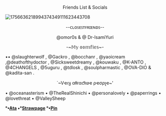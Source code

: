 <p align="center">Friends List & Socials</p>
 
 ![1756636218994374349111623443708](https://github.com/user-attachments/assets/1ee3b105-ce0d-438a-9d48-968686915795)

   
   <p align="center">--ᴄʟᴏꜱᴇꜱᴛꜰʀɪᴇɴᴅꜱ--</p>
    <p align="center">@omor0s & @ Dr-IsamiYuri</p>  
  <p align="center">-~𝕄𝕪 𝕠𝕠𝕞𝕗𝕚𝕖𝕤~-</p>
•• @slaughterwolf
, @Gackro
, @bocchanr
, @yaoicream
,@deathofthydoctor
, @Sicksweetdreamy
, @kouwaku
, @K-ANTO
, @4CHANGELS
, @5uguru
, @tdlosk
, @soulpharmastic
, @OVA-DIO
& @kadita-san . <br/>

  <p align="center">`~Vҽɾყ αƚƚɾαƈƚιʋҽ ρҽσρʅҽ~'</p>
• @oceanasterism
• @TheRealShinichi
• @personalovely
• @paperrings 
• @lovethreat
• @ValleySheep 




   <b/> 
   <b/>



°•[Ata](coldblood-ed.atabook.org)
•°[Strawpage](https://coid-biood.straw.page)
°•[Pin](https://pin.it/1x5n6R8Ce)
